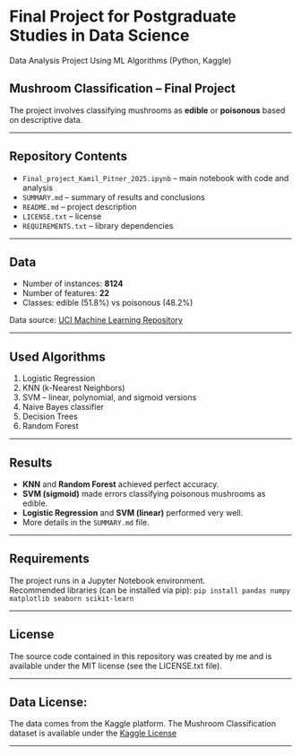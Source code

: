 # Final Project for Postgraduate Studies in Data Science

Data Analysis Project Using ML Algorithms (Python, Kaggle)

## Mushroom Classification – Final Project

The project involves classifying mushrooms as **edible** or **poisonous** based on descriptive data.

---

## Repository Contents

- `Final_project_Kamil_Pitner_2025.ipynb` – main notebook with code and analysis
- `SUMMARY.md` – summary of results and conclusions
- `README.md` – project description
- `LICENSE.txt` – license
- `REQUIREMENTS.txt` – library dependencies

---

## Data

- Number of instances: **8124**
- Number of features: **22**
- Classes: edible (51.8%) vs poisonous (48.2%)

Data source: [UCI Machine Learning Repository](https://archive.ics.uci.edu/dataset/73/mushroom)

---

## Used Algorithms

1. Logistic Regression
2. KNN (k-Nearest Neighbors)
3. SVM – linear, polynomial, and sigmoid versions
4. Naive Bayes classifier
5. Decision Trees
6. Random Forest

---

## Results

- **KNN** and **Random Forest** achieved perfect accuracy.
- **SVM (sigmoid)** made errors classifying poisonous mushrooms as edible.
- **Logistic Regression** and **SVM (linear)** performed very well.
- More details in the `SUMMARY.md` file.

---

## Requirements

The project runs in a Jupyter Notebook environment.  
Recommended libraries (can be installed via pip): `pip install pandas numpy matplotlib seaborn scikit-learn`

---

## License
The source code contained in this repository was created by me and is available under the MIT license (see the LICENSE.txt file).

---

## Data License:
The data comes from the Kaggle platform. The Mushroom Classification dataset is available under the [Kaggle License](https://www.kaggle.com/datasets/uciml/mushroom-classification)

---
